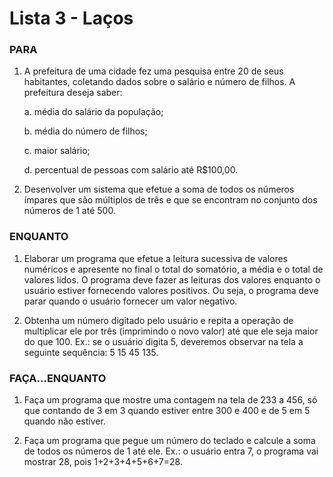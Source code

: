 # Lista 3 - Laços

### **PARA**

1. A prefeitura de uma cidade fez uma pesquisa entre 20 de seus habitantes, coletando dados sobre o salário e número de filhos. A prefeitura deseja saber:  

   a. média do salário da população; 

   b. média do número de filhos; 

   c. maior salário; 

   d. percentual de pessoas com salário até R$100,00.  

2. Desenvolver um sistema que efetue a soma de todos os números ímpares que são  múltiplos de três e que se encontram no conjunto dos números de 1 até 500.

### **ENQUANTO**

1. Elaborar um programa que efetue a leitura sucessiva de valores numéricos e apresente no final o total do somatório, a média e o total de valores lidos. O programa deve fazer as leituras dos valores enquanto o usuário estiver fornecendo valores positivos. Ou seja, o programa deve parar quando o usuário fornecer um valor negativo.

2. Obtenha um número digitado pelo usuário e repita a operação de multiplicar ele por três  (imprimindo o novo valor) até que ele seja maior do que 100. Ex.: se o usuário digita 5,  deveremos observar na tela a seguinte sequência: 5 15 45 135.

### **FAÇA...ENQUANTO**

1. Faça um programa que mostre uma contagem na tela de 233 a 456, só que contando de 3 em 3 quando estiver entre 300 e 400 e de 5 em 5 quando não estiver.

2. Faça um programa que pegue um número do teclado e calcule a soma de todos os números  de 1 até ele. Ex.: o usuário entra 7, o programa vai mostrar 28, pois  1+2+3+4+5+6+7=28.


 